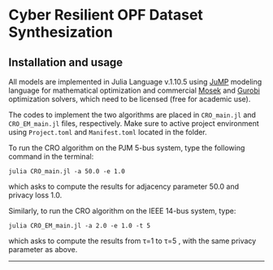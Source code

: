 # Cyber Resilient OPF Dataset Synthesization

## Installation and usage

All models are implemented in Julia Language v.1.10.5 using [JuMP](https://github.com/jump-dev/JuMP.jl) modeling language for mathematical optimization and commercial [Mosek](https://github.com/MOSEK/Mosek.jl) and [Gurobi](https://github.com/jump-dev/Gurobi.jl) optimization solvers, which need to be licensed (free for academic use). 

The codes to implement the two algorithms are placed in ```CRO_main.jl``` and ```CRO_EM_main.jl``` files, respectively. Make sure to active project environment using ```Project.toml``` and ```Manifest.toml``` located in the folder. 

To run the CRO algorithm on the PJM 5-bus system, type the following command in the terminal:

```julia CRO_main.jl -a 50.0 -e 1.0```

which asks to compute the results for adjacency parameter 50.0 and privacy loss 1.0. 

Similarly, to run the CRO algorithm on the IEEE 14-bus system, type:

```julia CRO_EM_main.jl -a 2.0 -e 1.0 -t 5```

which asks to compute the results from τ=1 to τ=5 , with the same privacy parameter as above. 

---
